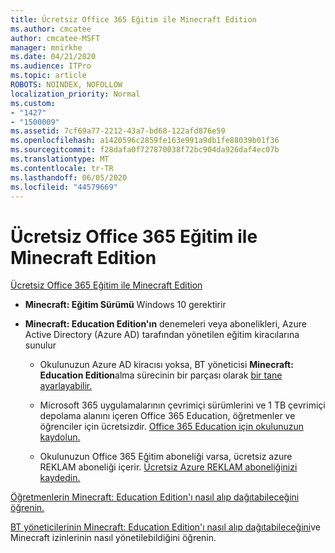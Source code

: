 ```yaml
---
title: Ücretsiz Office 365 Eğitim ile Minecraft Edition
ms.author: cmcatee
author: cmcatee-MSFT
manager: mnirkhe
ms.date: 04/21/2020
ms.audience: ITPro
ms.topic: article
ROBOTS: NOINDEX, NOFOLLOW
localization_priority: Normal
ms.custom:
- "1427"
- "1500009"
ms.assetid: 7cf69a77-2212-43a7-bd68-122afd876e59
ms.openlocfilehash: a1420596c2859fe163e991a9db1fe88039b01f36
ms.sourcegitcommit: f28dafa0f727870038f72bc904da926daf4ec07b
ms.translationtype: MT
ms.contentlocale: tr-TR
ms.lasthandoff: 06/05/2020
ms.locfileid: "44579669"
---
```

# <a name="minecraft-edition-with-office-365-education-for-free"></a>Ücretsiz Office 365 Eğitim ile Minecraft Edition

[Ücretsiz Office 365 Eğitim ile Minecraft Edition](https://docs.microsoft.com/education/windows/get-minecraft-for-education)
  
- **Minecraft: Eğitim Sürümü** Windows 10 gerektirir

- **Minecraft: Education Edition'ın** denemeleri veya abonelikleri, Azure Active Directory (Azure AD) tarafından yönetilen eğitim kiracılarına sunulur

  - Okulunuzun Azure AD kiracısı yoksa, BT yöneticisi **Minecraft: Education Edition**alma sürecinin bir parçası olarak [bir tane ayarlayabilir.](https://docs.microsoft.com/education/windows/school-get-minecraft)

  - Microsoft 365 uygulamalarının çevrimiçi sürümlerini ve 1 TB çevrimiçi depolama alanını içeren Office 365 Education, öğretmenler ve öğrenciler için ücretsizdir. [Office 365 Education için okulunuzun kaydolun.](https://products.office.com/academic/office-365-education-plan)

  - Okulunuzun Office 365 Eğitim aboneliği varsa, ücretsiz azure REKLAM aboneliği içerir. [Ücretsiz Azure REKLAM aboneliğinizi kaydedin.](https://msdn.microsoft.com/library/windows/hardware/mt703369%28v=vs.85%29.aspx)

[Öğretmenlerin Minecraft: Education Edition'ı nasıl alıp dağıtabileceğini öğrenin.](https://docs.microsoft.com/education/windows/teacher-get-minecraft)
  
[BT yöneticilerinin Minecraft: Education Edition'ı nasıl alıp dağıtabileceğini](https://docs.microsoft.com/education/windows/school-get-minecraft)ve Minecraft izinlerinin nasıl yönetilebildiğini öğrenin.